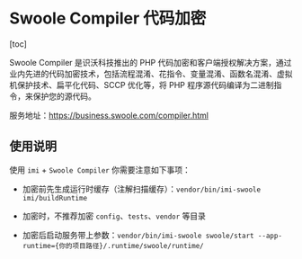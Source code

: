 # Swoole Compiler 代码加密

[toc]

Swoole Compiler 是识沃科技推出的 PHP 代码加密和客户端授权解决方案，通过业内先进的代码加密技术，包括流程混淆、花指令、变量混淆、函数名混淆、虚拟机保护技术、扁平化代码、SCCP 优化等，将 PHP 程序源代码编译为二进制指令，来保护您的源代码。

服务地址：<https://business.swoole.com/compiler.html>

## 使用说明

使用 `imi` + `Swoole Compiler` 你需要注意如下事项：

* 加密前先生成运行时缓存（注解扫描缓存）：`vendor/bin/imi-swoole imi/buildRuntime`

* 加密时，不推荐加密 `config`、`tests`、`vendor` 等目录

* 加密后启动服务带上参数：`vendor/bin/imi-swoole swoole/start --app-runtime={你的项目路径}/.runtime/swoole/runtime/`
